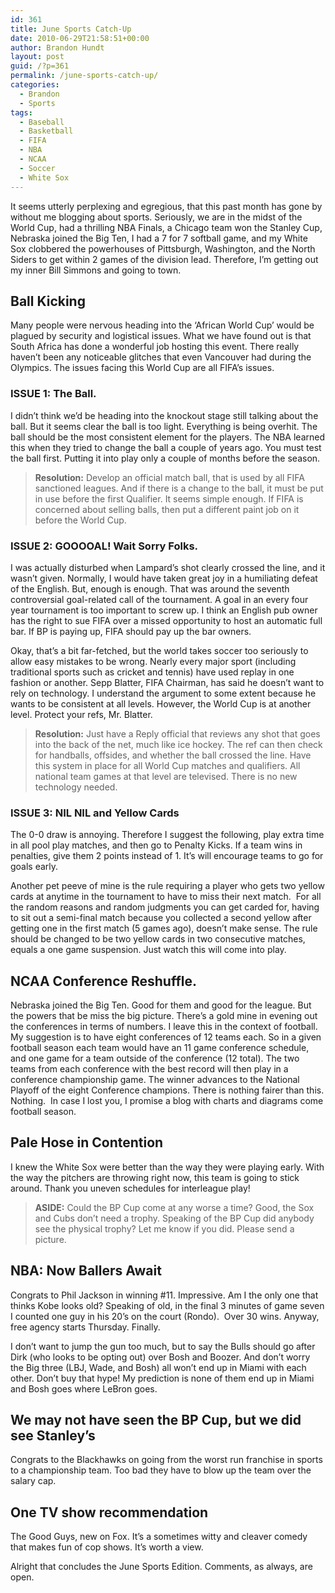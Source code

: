 ```yaml
---
id: 361
title: June Sports Catch-Up
date: 2010-06-29T21:58:51+00:00
author: Brandon Hundt
layout: post
guid: /?p=361
permalink: /june-sports-catch-up/
categories:
  - Brandon
  - Sports
tags:
  - Baseball
  - Basketball
  - FIFA
  - NBA
  - NCAA
  - Soccer
  - White Sox
---
```

It seems utterly perplexing and egregious, that this past month has gone by without me blogging about sports. Seriously, we are in the midst of the World Cup, had a thrilling NBA Finals, a Chicago team won the Stanley Cup, Nebraska joined the Big Ten, I had a 7 for 7 softball game, and my White Sox clobbered the powerhouses of Pittsburgh, Washington, and the North Siders to get within 2 games of the division lead. Therefore, I’m getting out my inner Bill Simmons and going to town.<!--more-->

## Ball Kicking

Many people were nervous heading into the ‘African World Cup’ would be plagued by security and logistical issues. What we have found out is that South Africa has done a wonderful job hosting this event. There really haven’t been any noticeable glitches that even Vancouver had during the Olympics. The issues facing this World Cup are all FIFA’s issues.

### ISSUE 1: The Ball.

I didn’t think we’d be heading into the knockout stage still talking about the ball. But it seems clear the ball is too light. Everything is being overhit. The ball should be the most consistent element for the players. The NBA learned this when they tried to change the ball a couple of years ago. You must test the ball first. Putting it into play only a couple of months before the season.

> **Resolution:** Develop an official match ball, that is used by all FIFA sanctioned leagues. And if there is a change to the ball, it must be put in use before the first Qualifier. It seems simple enough. If FIFA is concerned about selling balls, then put a different paint job on it before the World Cup.

### ISSUE 2: GOOOOAL! Wait Sorry Folks.

I was actually disturbed when Lampard’s shot clearly crossed the line, and it wasn’t given. Normally, I would have taken great joy in a humiliating defeat of the English. But, enough is enough. That was around the seventh controversial goal-related call of the tournament. A goal in an every four year tournament is too important to screw up. I think an English pub owner has the right to sue FIFA over a missed opportunity to host an automatic full bar. If BP is paying up, FIFA should pay up the bar owners.

Okay, that’s a bit far-fetched, but the world takes soccer too seriously to allow easy mistakes to be wrong. Nearly every major sport (including traditional sports such as cricket and tennis) have used replay in one fashion or another. Sepp Blatter, FIFA Chairman, has said he doesn’t want to rely on technology. I understand the argument to some extent because he wants to be consistent at all levels. However, the World Cup is at another level. Protect your refs, Mr. Blatter.

> **Resolution:** Just have a Reply official that reviews any shot that goes into the back of the net, much like ice hockey. The ref can then check for handballs, offsides, and whether the ball crossed the line. Have this system in place for all World Cup matches and qualifiers. All national team games at that level are televised. There is no new technology needed.

### ISSUE 3: NIL NIL and Yellow Cards

The 0-0 draw is annoying. Therefore I suggest the following, play extra time in all pool play matches, and then go to Penalty Kicks. If a team wins in penalties, give them 2 points instead of 1. It’s will encourage teams to go for goals early.

Another pet peeve of mine is the rule requiring a player who gets two yellow cards at anytime in the tournament to have to miss their next match.  For all the random reasons and random judgments you can get carded for, having to sit out a semi-final match because you collected a second yellow after getting one in the first match (5 games ago), doesn’t make sense. The rule should be changed to be two yellow cards in two consecutive matches, equals a one game suspension. Just watch this will come into play.

## NCAA Conference Reshuffle.

Nebraska joined the Big Ten. Good for them and good for the league. But the powers that be miss the big picture. There’s a gold mine in evening out the conferences in terms of numbers. I leave this in the context of football. My suggestion is to have eight conferences of 12 teams each. So in a given football season each team would have an 11 game conference schedule, and one game for a team outside of the conference (12 total). The two teams from each conference with the best record will then play in a conference championship game. The winner advances to the National Playoff of the eight Conference champions. There is nothing fairer than this. Nothing.  In case I lost you, I promise a blog with charts and diagrams come football season.

## Pale Hose in Contention

I knew the White Sox were better than the way they were playing early. With the way the pitchers are throwing right now, this team is going to stick around. Thank you uneven schedules for interleague play!

> **ASIDE:** Could the BP Cup come at any worse a time? Good, the Sox and Cubs don’t need a trophy. Speaking of the BP Cup did anybody see the physical trophy? Let me know if you did. Please send a picture.

## NBA: Now Ballers Await

Congrats to Phil Jackson in winning #11. Impressive. Am I the only one that thinks Kobe looks old? Speaking of old, in the final 3 minutes of game seven I counted one guy in his 20’s on the court (Rondo).  Over 30 wins. Anyway, free agency starts Thursday. Finally.

I don’t want to jump the gun too much, but to say the Bulls should go after Dirk (who looks to be opting out) over Bosh and Boozer. And don’t worry the Big three (LBJ, Wade, and Bosh) all won’t end up in Miami with each other. Don’t buy that hype! My prediction is none of them end up in Miami and Bosh goes where LeBron goes.

## We may not have seen the BP Cup, but we did see Stanley’s

Congrats to the Blackhawks on going from the worst run franchise in sports to a championship team. Too bad they have to blow up the team over the salary cap.

## One TV show recommendation

The Good Guys, new on Fox. It’s a sometimes witty and cleaver comedy that makes fun of cop shows. It’s worth a view.

Alright that concludes the June Sports Edition. Comments, as always, are open.
